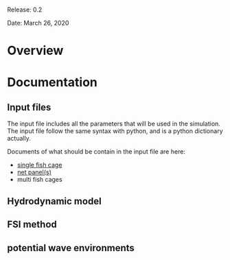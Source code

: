 # 

Release:	0.2

Date:	March 26, 2020

# Overview



# Documentation



## Input files
The input file includes all the parameters that will be used in the simulation. The input file follow the same syntax with python, and is a python dictionary actually.

Documents of what should be contain in the input file are here:
- [single fish cage](./InputFiles/singleFishCage.MD)
- [net panel(s)](./InputFiles/netPanel.MD)
- multi fish cages

## Hydrodynamic model



## FSI method



## potential wave environments


